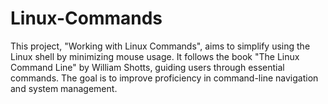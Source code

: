 # Linux-Commands
This project, "Working with Linux Commands", aims to simplify using the Linux shell by minimizing mouse usage. It follows the book "The Linux Command Line" by William Shotts, guiding users through essential commands. The goal is to improve proficiency in command-line navigation and system management.
